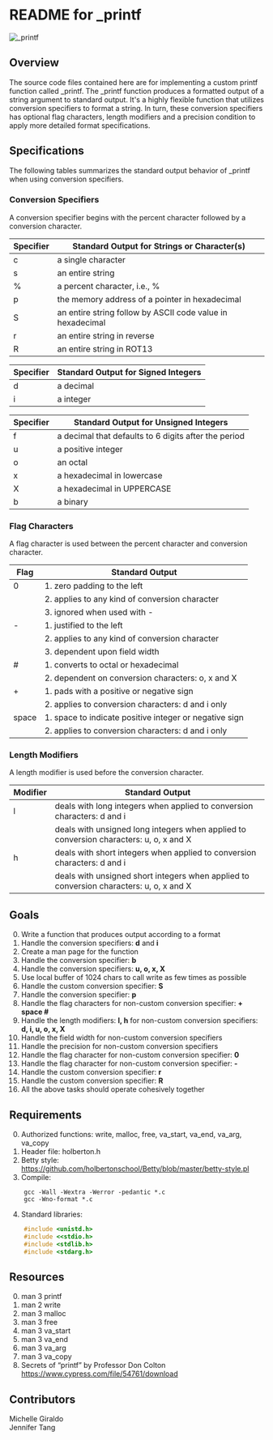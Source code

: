 # README for \_printf #
![\_printf](https://i.imgur.com/0SpuyVJ.png)

## Overview ##
The source code files contained here are for implementing a custom printf function called \_printf.  The \_printf function produces a formatted output of a string argument to standard output.  It's a highly flexible function that utilizes conversion specifiers to format a string.  In turn, these conversion specifiers has optional flag characters, length modifiers and a precision condition to apply more detailed format specifications.


## Specifications ##
The following tables summarizes the standard output behavior of \_printf when using conversion specifiers.

### Conversion Specifiers ###
A conversion specifier begins with the percent character followed by a conversion character.

| Specifier  | Standard Output for Strings or Character(s)                |
| ---------- | ---------------------------------------------------------- |
|      c     | a single character                                         |
|      s     | an entire string                                           |
|      %     | a percent character, i.e., %                               |
|      p     | the memory address of a pointer in hexadecimal             |
|      S     | an entire string follow by ASCII code value in hexadecimal |
|      r     | an entire string in reverse                                | 
|      R     | an entire string in ROT13                                  |

| Specifier  | Standard Output for Signed Integers                        |
| ---------- | ---------------------------------------------------------- |
|      d     | a decimal                                                  |
|      i     | a integer                                                  |

| Specifier  | Standard Output for Unsigned Integers                      |
| ---------- | ---------------------------------------------------------- |
|      f     | a decimal that defaults to 6 digits after the period       |
|      u     | a positive integer                                         |
|      o     | an octal                                                   |
|      x     | a hexadecimal in lowercase                                 | 
|      X     | a hexadecimal in UPPERCASE                                 |
|      b     | a binary                                                   |

### Flag Characters ###
A flag character is used between the percent character and conversion character.

| Flag       | Standard Output                                            |
| ---------- | ---------------------------------------------------------- |
|      0     | 1. zero padding to the left  					   	      |
|            | 2. applies to any kind of conversion character             |
|            | 3. ignored when used with -                                |
|      -     | 1. justified to the left                                   |
|            | 2. applies to any kind of conversion character             |
|            | 3. dependent upon field width                              |
|      #     | 1. converts to octal or hexadecimal                        |
|            | 2. dependent on conversion characters: o, x and X          |
|      +     | 1. pads with a positive or negative sign                   |
|            | 2. applies to conversion characters: d and i only          |
|    space   | 1. space to indicate positive integer or negative sign     |
|            | 2. applies to conversion characters: d and i only          |

### Length Modifiers ###
A length modifier is used before the conversion character.

| Modifier   | Standard Output                                                                         |
| ---------- | --------------------------------------------------------------------------------------- |
|      l     | deals with long integers when applied to conversion characters: d and i                 |
|            | deals with unsigned long integers when applied to conversion characters: u, o, x and X  |
|      h     | deals with short integers when applied to conversion characters: d and i                |
|            | deals with unsigned short integers when applied to conversion characters: u, o, x and X |


## Goals ##
0. Write a function that produces output according to a format  
1. Handle the conversion specifiers: **d** and **i**  
2. Create a man page for the function  
3. Handle the conversion specifier: **b**  
4. Handle the conversion specifiers: **u, o, x, X**  
5. Use local buffer of 1024 chars to call write as few times as possible  
6. Handle the custom conversion specifier: **S**  
7. Handle the conversion specifier: **p**  
8. Handle the flag characters for non-custom conversion specifier: **+ space #**  
9. Handle the length modifiers: **l, h** for non-custom conversion specifiers: **d, i, u, o, x, X**  
10. Handle the field width for non-custom conversion specifiers  
11. Handle the precision for non-custom conversion specifiers  
12. Handle the flag character for non-custom conversion specifier: **0**  
13. Handle the flag character for non-custom conversion specifier: **-**  
14. Handle the custom conversion specifier: **r**  
15. Handle the custom conversion specifier: **R**  
16. All the above tasks should operate cohesively together


## Requirements ##
0. Authorized functions: write, malloc, free, va\_start, va\_end, va\_arg, va\_copy
1. Header file: holberton.h
2. Betty style: <https://github.com/holbertonschool/Betty/blob/master/betty-style.pl>
3. Compile: 
```shell
	gcc -Wall -Wextra -Werror -pedantic *.c 
	gcc -Wno-format *.c
```
4. Standard libraries: 
```C
	#include <unistd.h>
	#include <<stdio.h>
	#include <stdlib.h>
	#include <stdarg.h>
```


## Resources ##
0. man 3 printf
1. man 2 write
2. man 3 malloc
3. man 3 free
4. man 3 va\_start
5. man 3 va\_end
6. man 3 va\_arg
7. man 3 va\_copy
8. Secrets of “printf” by Professor Don Colton
<https://www.cypress.com/file/54761/download>


## Contributors ##
Michelle Giraldo  
Jennifer Tang

